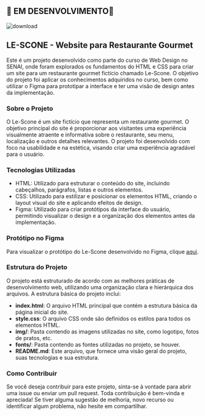 ## 🚧 EM DESENVOLVIMENTO🚧
![download](https://github.com/BrennonMeireles/le-scone/assets/141636246/dafe7d8f-5a22-4200-8988-9b36c1cbb28d)

## LE-SCONE - Website para Restaurante Gourmet

Este é um projeto desenvolvido como parte do curso de Web Design no SENAI, onde foram explorados os fundamentos do HTML e CSS para criar um site para um restaurante gourmet fictício chamado Le-Scone. O objetivo do projeto foi aplicar os conhecimentos adquiridos no curso, bem como utilizar o Figma para prototipar a interface e ter uma visão de design antes da implementação.

### Sobre o Projeto

O Le-Scone é um site fictício que representa um restaurante gourmet. O objetivo principal do site é proporcionar aos visitantes uma experiência visualmente atraente e informativa sobre o restaurante, seu menu, localização e outros detalhes relevantes. O projeto foi desenvolvido com foco na usabilidade e na estética, visando criar uma experiência agradável para o usuário.

### Tecnologias Utilizadas

- HTML: Utilizado para estruturar o conteúdo do site, incluindo cabeçalhos, parágrafos, listas e outros elementos.
- CSS: Utilizado para estilizar e posicionar os elementos HTML, criando o layout visual do site e aplicando efeitos de design.
- Figma: Utilizado para criar protótipos da interface do usuário, permitindo visualizar o design e a organização dos elementos antes da implementação.

### Protótipo no Figma

Para visualizar o protótipo do Le-Scone desenvolvido no Figma, clique [aqui](https://www.figma.com/file/w4kLbLWB46WlRLSjSXmPMe/Le-Scone?type=design&node-id=0%3A1&mode=design&t=jow74SSBrj6KKL8J-1).

### Estrutura do Projeto

O projeto está estruturado de acordo com as melhores práticas de desenvolvimento web, utilizando uma organização clara e hierárquica dos arquivos. A estrutura básica do projeto inclui:

- **index.html**: O arquivo HTML principal que contém a estrutura básica da página inicial do site.
- **style.css**: O arquivo CSS onde são definidos os estilos para todos os elementos HTML.
- **img/**: Pasta contendo as imagens utilizadas no site, como logotipo, fotos de pratos, etc.
- **fonts/**: Pasta contendo as fontes utilizadas no projeto, se houver.
- **README.md**: Este arquivo, que fornece uma visão geral do projeto, suas tecnologias e sua estrutura.

### Como Contribuir

Se você deseja contribuir para este projeto, sinta-se à vontade para abrir uma issue ou enviar um pull request. Toda contribuição é bem-vinda e apreciada! Se tiver alguma sugestão de melhoria, novo recurso ou identificar algum problema, não hesite em compartilhar.

